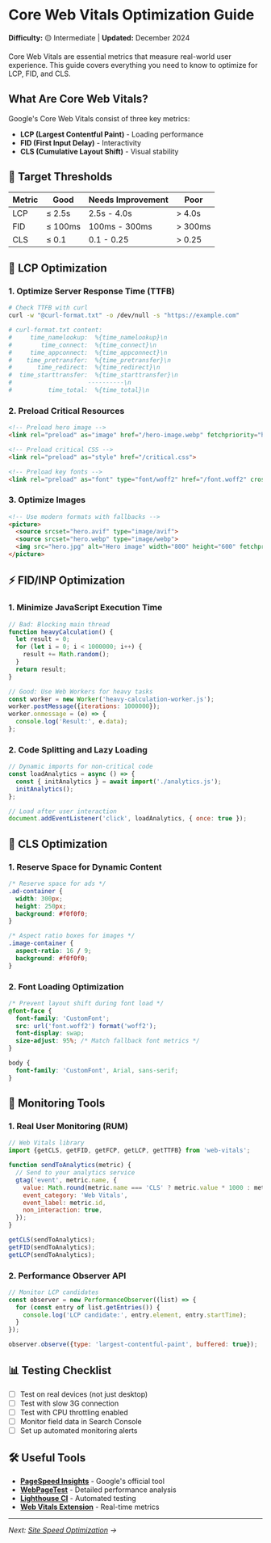 # Core Web Vitals Optimization Guide

**Difficulty:** 🟡 Intermediate | **Updated:** December 2024

Core Web Vitals are essential metrics that measure real-world user experience. This guide covers everything you need to know to optimize for LCP, FID, and CLS.

## What Are Core Web Vitals?

Google's Core Web Vitals consist of three key metrics:

- **LCP (Largest Contentful Paint)** - Loading performance
- **FID (First Input Delay)** - Interactivity 
- **CLS (Cumulative Layout Shift)** - Visual stability

## 🎯 Target Thresholds

| Metric | Good | Needs Improvement | Poor |
|--------|------|-------------------|------|
| LCP | ≤ 2.5s | 2.5s - 4.0s | > 4.0s |
| FID | ≤ 100ms | 100ms - 300ms | > 300ms |
| CLS | ≤ 0.1 | 0.1 - 0.25 | > 0.25 |

## 🚀 LCP Optimization

### 1. Optimize Server Response Time (TTFB)

```bash
# Check TTFB with curl
curl -w "@curl-format.txt" -o /dev/null -s "https://example.com"

# curl-format.txt content:
#     time_namelookup:  %{time_namelookup}\n
#        time_connect:  %{time_connect}\n
#     time_appconnect:  %{time_appconnect}\n
#    time_pretransfer:  %{time_pretransfer}\n
#       time_redirect:  %{time_redirect}\n
#  time_starttransfer:  %{time_starttransfer}\n
#                     ----------\n
#          time_total:  %{time_total}\n
```

### 2. Preload Critical Resources

```html
<!-- Preload hero image -->
<link rel="preload" as="image" href="/hero-image.webp" fetchpriority="high">

<!-- Preload critical CSS -->
<link rel="preload" as="style" href="/critical.css">

<!-- Preload key fonts -->
<link rel="preload" as="font" type="font/woff2" href="/font.woff2" crossorigin>
```

### 3. Optimize Images

```html
<!-- Use modern formats with fallbacks -->
<picture>
  <source srcset="hero.avif" type="image/avif">
  <source srcset="hero.webp" type="image/webp">
  <img src="hero.jpg" alt="Hero image" width="800" height="600" fetchpriority="high">
</picture>
```

## ⚡ FID/INP Optimization

### 1. Minimize JavaScript Execution Time

```javascript
// Bad: Blocking main thread
function heavyCalculation() {
  let result = 0;
  for (let i = 0; i < 1000000; i++) {
    result += Math.random();
  }
  return result;
}

// Good: Use Web Workers for heavy tasks
const worker = new Worker('heavy-calculation-worker.js');
worker.postMessage({iterations: 1000000});
worker.onmessage = (e) => {
  console.log('Result:', e.data);
};
```

### 2. Code Splitting and Lazy Loading

```javascript
// Dynamic imports for non-critical code
const loadAnalytics = async () => {
  const { initAnalytics } = await import('./analytics.js');
  initAnalytics();
};

// Load after user interaction
document.addEventListener('click', loadAnalytics, { once: true });
```

## 📐 CLS Optimization

### 1. Reserve Space for Dynamic Content

```css
/* Reserve space for ads */
.ad-container {
  width: 300px;
  height: 250px;
  background: #f0f0f0;
}

/* Aspect ratio boxes for images */
.image-container {
  aspect-ratio: 16 / 9;
  background: #f0f0f0;
}
```

### 2. Font Loading Optimization

```css
/* Prevent layout shift during font load */
@font-face {
  font-family: 'CustomFont';
  src: url('font.woff2') format('woff2');
  font-display: swap;
  size-adjust: 95%; /* Match fallback font metrics */
}

body {
  font-family: 'CustomFont', Arial, sans-serif;
}
```

## 🔧 Monitoring Tools

### 1. Real User Monitoring (RUM)

```javascript
// Web Vitals library
import {getCLS, getFID, getFCP, getLCP, getTTFB} from 'web-vitals';

function sendToAnalytics(metric) {
  // Send to your analytics service
  gtag('event', metric.name, {
    value: Math.round(metric.name === 'CLS' ? metric.value * 1000 : metric.value),
    event_category: 'Web Vitals',
    event_label: metric.id,
    non_interaction: true,
  });
}

getCLS(sendToAnalytics);
getFID(sendToAnalytics);
getLCP(sendToAnalytics);
```

### 2. Performance Observer API

```javascript
// Monitor LCP candidates
const observer = new PerformanceObserver((list) => {
  for (const entry of list.getEntries()) {
    console.log('LCP candidate:', entry.element, entry.startTime);
  }
});

observer.observe({type: 'largest-contentful-paint', buffered: true});
```

## 📊 Testing Checklist

- [ ] Test on real devices (not just desktop)
- [ ] Test with slow 3G connection
- [ ] Test with CPU throttling enabled
- [ ] Monitor field data in Search Console
- [ ] Set up automated monitoring alerts

## 🛠️ Useful Tools

- **[PageSpeed Insights](https://pagespeed.web.dev/)** - Google's official tool
- **[WebPageTest](https://webpagetest.org/)** - Detailed performance analysis
- **[Lighthouse CI](https://github.com/GoogleChrome/lighthouse-ci)** - Automated testing
- **[Web Vitals Extension](https://chrome.google.com/webstore/detail/web-vitals/ahfhijdlegdabablpippeagghigmibma)** - Real-time metrics

---

*Next: [Site Speed Optimization](/guides/site-speed) →* 